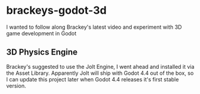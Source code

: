 # brackeys-godot-3d
I wanted to follow along Brackey's latest video and experiment with 3D game development in Godot

## 3D Physics Engine
Brackey's suggested to use the Jolt Engine, I went ahead and installed it via the Asset Library. Apparently Jolt will ship with Godot 4.4 out of the box, so I can update this project later when Godot 4.4 releases it's first stable version.
